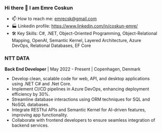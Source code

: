 ### Hi there 👋 I am Emre Coskun
- 📫 How to reach me: emrecsk@gmail.com
- :factory: Linkedin profile: https://www.linkedin.com/in/coskun-emre/
- :hammer_and_wrench: Key Skills: C#, .NET, Object-Oriented Programming, Object-Relational Mapping, OpenAI, Semantic Kernel, Layered Architecture, Azure DevOps, Relational Databases, EF Core

### NTT DATA
**Back End Developer** | May 2022 - Present | Copenhagen, Denmark
- Develop clean, scalable code for web, API, and desktop applications using .NET C# and .Net Core.
- Implement CI/CD pipelines in Azure DevOps, enhancing deployment efficiency by 30%.
- Streamline database interactions using ORM techniques for SQL and NoSQL databases.
- Integrate RESTful APIs and Semantic Kernel for AI-driven features, improving app functionality.
- Collaborate with frontend developers to ensure seamless integration of backend services. 
<!--
**emrecsk/emrecsk** is a ✨ _special_ ✨ repository because its `README.md` (this file) appears on your GitHub profile.

Here are some ideas to get you started:

- 🔭 I’m currently working on ...
- 🌱 I’m currently learning ...
- 👯 I’m looking to collaborate on ...
- 🤔 I’m looking for help with ...
- 💬 Ask me about ...
- 📫 How to reach me: ...
- 😄 Pronouns: ...
- ⚡ Fun fact: ...
-->
